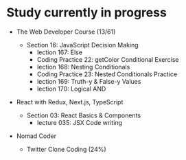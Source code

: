 # Study currently in progress

  - The Web Developer Course (13/61)
    - Section 16: JavaScript Decision Making
      - lection 167: Else
      - Coding Practice 22: getColor Conditional Exercise
      - lection 168: Nesting Conditionals
      - Coding Practice 23: Nested Conditionals Practice
      - lection 169: Truth-y & False-y Values
      - lection 170: Logical AND

  - React with Redux, Next.js, TypeScript
    - Section 03: React Basics & Components
      - lecture 035: JSX Code writing

  - Nomad Coder
    - Twitter Clone Coding (24%)
